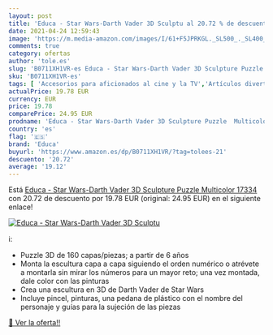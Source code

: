 ```yaml
---
layout: post
title: 'Educa - Star Wars-Darth Vader 3D Sculptu al 20.72 % de descuento'
date: 2021-04-24 12:59:43
image: 'https://m.media-amazon.com/images/I/61+F5JPRKGL._SL500_._SL400_.jpg'
comments: true
category: ofertas
author: 'tole.es'
slug: 'B0711XH1VR-es Educa - Star Wars-Darth Vader 3D Sculpture Puzzle...'
sku: 'B0711XH1VR-es'
tags: [ 'Accesorios para aficionados al cine y la TV','Artículos divertidos y de uso especial','Ropa','Ropa para aficionados al cine y la TV','educa','puzzle', ]
actualPrice: 19.78 EUR
currency: EUR
price: 19.78
comparePrice: 24.95 EUR
prodname: 'Educa - Star Wars-Darth Vader 3D Sculpture Puzzle  Multicolor  17334 '
country: 'es'
flag: '🇪🇸'
brand: 'Educa'
buyurl: 'https://www.amazon.es/dp/B0711XH1VR/?tag=tolees-21'
descuento: '20.72'
average: '19.12'
---
```


Está [Educa - Star Wars-Darth Vader 3D Sculpture Puzzle  Multicolor  17334 ](https://www.amazon.es/dp/B0711XH1VR/?tag=tolees-21) con 20.72 de descuento por 19.78 EUR (original: 24.95 EUR) en el siguiente enlace!

[![Educa - Star Wars-Darth Vader 3D Sculptu](https://m.media-amazon.com/images/I/61+F5JPRKGL._SL500_._SL400_.jpg)](https://www.amazon.es/dp/B0711XH1VR/?tag=tolees-21)

ℹ️:

- Puzzle 3D de 160 capas/piezas; a partir de 6 años
- Monta la escultura capa a capa siguiendo el orden numérico o atrévete a montarla sin mirar los números para un mayor reto; una vez montada, dale color con las pinturas
- Crea una escultura en 3D de Darth Vader de Star Wars
- Incluye pincel, pinturas, una pedana de plástico con el nombre del personaje y guías para la sujeción de las piezas

[🛒 Ver la oferta!!](https://www.amazon.es/dp/B0711XH1VR/?tag=tolees-21)
